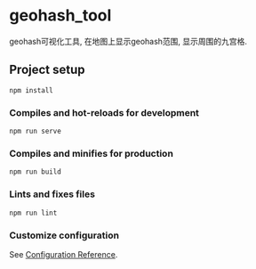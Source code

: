 # geohash_tool

geohash可视化工具, 在地图上显示geohash范围, 显示周围的九宫格.




## Project setup
```
npm install
```

### Compiles and hot-reloads for development
```
npm run serve
```

### Compiles and minifies for production
```
npm run build
```

### Lints and fixes files
```
npm run lint
```

### Customize configuration
See [Configuration Reference](https://cli.vuejs.org/config/).
